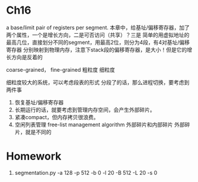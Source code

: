 # Ch16

a base/limit pair of registers per segment.
本章中，给基址/偏移寄存器，加了两个属性，一个是增长方向，二是可否访问（共享）？三是
简单的用虚拟地址的最高几位，直接划分不同的segment，用最高2位，则分为4段，有4对基址/偏移寄存器
分别映射到物理内存，注意下stack段的偏移寄存器，是大小！但是它的增长方向是反着的

coarse-grained， fine-grained
粗粒度            细粒度

细粒度较大的系统，可以考虑段表的形式
分段了的话，那么进程切换，要考虑到两件事
1. 恢复基址/偏移寄存器
2. 长期运行的话，就要考虑到管理内存空间，会产生外部碎片。
  1. 紧凑compact，但内存拷贝很浪费。
  2. 空闲列表管理 free-list management algorithm
外部碎片和内部碎片
外部碎片，就是不同的

# Homework
1. segmentation.py -a 128 -p 512 -b 0 -l 20 -B 512 -L 20 -s 0
